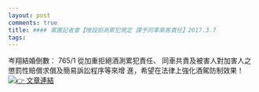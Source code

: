 ```yaml
---
layout: post
comments: true
title: #### 黨團記者會【增設拒測累犯規定 課予同車乘客責任】2017.3.7
tags: 
---
```


岑翔結婚倒數： 765/1
從加重拒絕酒測累犯責任、
<wbr>同車共責及被害人對加害人之懲罰性賠償求償及簡易訴訟程序等來增
<wbr>進，希望在法律上強化酒駕防制效果！[![👉](https://mail.google.com/mail/e/1f449) 文章連結](https://goo.gl/MMjZVz)

![]()
